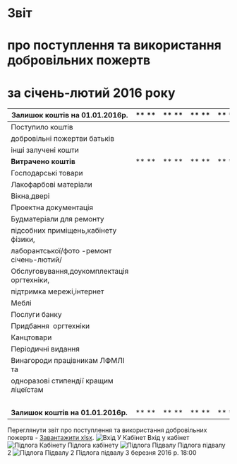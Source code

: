 # Звіт
# про поступлення та використання добровільних пожертв
# за січень-лютий 2016 року
|      **Залишок коштів на 01.01.2016р.**    | ** ** | ** ** | ** ** | ** ** |  **7105**  |
| ------------------------------------------ | ----- | ----- | ----- | ----- | ---------- |
|             Поступило коштів               |       |       |       |       | **139936** |
|        добровільні пожертви батьків        |       |       |       |       |   139936   |
|            інші залучені кошти             |       |       |       |       |            |
|            **Витрачено коштів**            | ** ** | ** ** | ** ** | ** ** | **91476**  |
|            Господарські товари             |       |       |       |       |    936     |
|           Лакофарбові матеріали            |       |       |       |       |            |
|                Вікна,двері                 |       |       |       |       |            |
|           Проектна документація            |       |       |       |       |            |
|          Будматеріали для ремонту          |       |       |       |       |            |
|    підсобних приміщень,кабінету фізики,    |       |       |       |       |            |
|  лаборантської/фото -ремонт січень-лютий/  |       |       |       |       |   56791    |
| Обслуговування,доукомплектація оргтехніки, |       |       |       |       |            |
|         підтримка мережі,інтернет          |       |       |       |       |   17928    |
|                   Меблі                    |       |       |       |       |    8980    |
|               Послуги банку                |       |       |       |       |    141     |
|           Придбання  оргтехніки            |       |       |       |       |    2000    |
|                Канцтовари                  |       |       |       |       |            |
|             Періодичні видання             |       |       |       |       |            |
|      Винагороди працівникам ЛФМЛІ та       |       |       |       |       |    4700    |
|   одноразові стипендії кращим ліцеїстам    |       |       |       |       |            |
|                                            |       |       |       |       |            |
|     **Залишок коштів на 01.01.2016р.**     | ** ** | ** ** | ** ** | ** ** | **55565**  |
Переглянути звіт про поступлення та використання добровільних пожертв - [Завантажити xlsx](/files/звіт-за-січень-лютий-2016-року/звіт-лфмл-січень-лютий-2016-уточнення.xlsx).
![Вхід У Кабінет](/images/звіт-за-січень-лютий-2016-року/вхід-у-кабінет_500x885.jpg)
Вхід у кабінет
![Підлога Кабінету](/images/звіт-за-січень-лютий-2016-року/підлога-кабінету_500x283.jpg)
Підлога кабінету
![Підлога Підвалу](/images/звіт-за-січень-лютий-2016-року/підлога-підвалу_500x885.jpg)
Підлога підвалу 2
![Підлога Підвалу 2](/images/звіт-за-січень-лютий-2016-року/підлога-підвалу-2_500x885.jpg)
Підлога підвалу
3 березня 2016 р. 18:00
